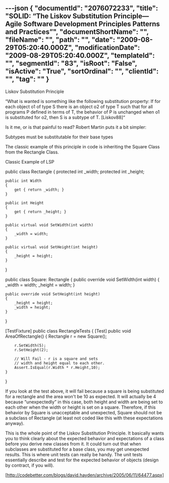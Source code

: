 ---json
{
  "documentId": "2076072233",
  "title": "SOLID: “The Liskov Substitution Principle—Agile Software Development Principles Patterns and Practices”",
  "documentShortName": "",
  "fileName": "",
  "path": "",
  "date": "2009-08-29T05:20:40.000Z",
  "modificationDate": "2009-08-29T05:20:40.000Z",
  "templateId": "",
  "segmentId": "83",
  "isRoot": "False",
  "isActive": "True",
  "sortOrdinal": "",
  "clientId": "",
  "tag": ""
}
---

Liskov Substitution Principle

“What is wanted is something like the following substitution property: If for each object o1 of type S there is an object o2 of type T such that for all programs P defined in terms of T, the behavior of P is unchanged when o1 is substituted for o2, then S is a subtype of T. [Liskov88]“

Is it me, or is that painful to read?  Robert Martin puts it a bit simpler:

Subtypes must be substitutable for their base types

The classic example of this principle in code is inheriting the Square Class from the Rectangle Class.

 
Classic Example of LSP

public class Rectangle
{
    protected int _width;
    protected int _height;
    
    public int Width
    {
        get { return _width; }
    }
    
    public int Height
    {
        get { return _height; }
    }
    
    public virtual void SetWidth(int width)
    {
        _width = width;
    }
    
    public virtual void SetHeight(int height)
    {
        _height = height;
    }
}

public class Square: Rectangle
{
    public override void SetWidth(int width)
    {
        _width = width;
        _height = width;
    }
    
    public override void SetHeight(int height)
    {
        _height = height;
        _width = height;
    }
}

[TestFixture]
public class RectangleTests
{
    [Test]
    public void AreaOfRectangle()
    {
        Rectangle r = new Square();
        
        r.SetWidth(5);
        r.SetHeight(2);
        
        // Will Fail - r is a square and sets
        // width and height equal to each other.
        Assert.IsEqual(r.Width * r.Height,10);
    }
}

If you look at the test above, it will fail because a square is being substituted for a rectangle and the area won't be 10 as expected.  It will actually be 4 because “unexpectedly” in this case, both height and width are being set to each other when the width or height is set on a square.  Therefore, if this behavior by Square is unacceptable and unexpected, Square should not be a subclass of Rectangle (at least not coded like this with these expectations anyway).

This is the whole point of the Liskov Substitution Principle.  It basically wants you to think clearly about the expected behavior and expectations of a class before you derive new classes from it.  It could turn out that when subclasses are substituted for a base class, you may get unexpected results.  This is where unit tests can really be handy.  The unit tests essentially describe and test for the expected behavior of objects (design by contract, if you will).

[http://codebetter.com/blogs/david.hayden/archive/2005/06/11/64477.aspx]
